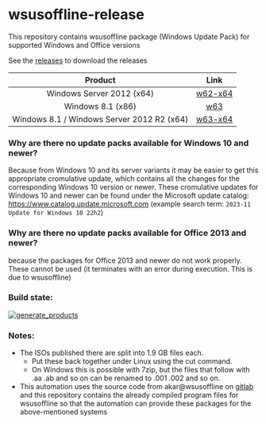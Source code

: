# wsusoffline-release
This repository contains wsusoffline package (Windows Update Pack) for supported Windows and Office versions

See the [releases](https://github.com/LizenzFass78851/wsusoffline-release/releases) to download the releases

| Product | Link |
|:------------------:|:--------------:|
| Windows Server 2012 (x64) | [w62-x64](https://github.com/LizenzFass78851/wsusoffline-release/releases/tag/w62-x64) |
| Windows 8.1 (x86) | [w63](https://github.com/LizenzFass78851/wsusoffline-release/releases/tag/w63) |
| Windows 8.1 / Windows Server 2012 R2 (x64) | [w63-x64](https://github.com/LizenzFass78851/wsusoffline-release/releases/tag/w63-x64) |

### Why are there no update packs available for Windows 10 and newer?
Because from Windows 10 and its server variants it may be easier to get this appropriate cromulative update, which contains all the changes for the corresponding Windows 10 version or newer.
These cromulative updates for Windows 10 and newer can be found under the Microsoft update catalog:
https://www.catalog.update.microsoft.com (example search term: `2023-11 Update for Windows 10 22h2`)

### Why are there no update packs available for Office 2013 and newer?
because the packages for Office 2013 and newer do not work properly. These cannot be used (it terminates with an error during execution. This is due to wsusoffline)

### Build state: 
[![generate_products](https://github.com/LizenzFass78851/wsusoffline-release/actions/workflows/generate_products.yml/badge.svg?branch=main)](https://github.com/LizenzFass78851/wsusoffline-release/actions/workflows/generate_products.yml)

### Notes:
- The ISOs published there are split into 1.9 GB files each.
  - Put these back together under Linux using the cut command.
  - On Windows this is possible with 7zip, but the files that follow with .aa .ab and so on can be renamed to .001 .002 and so on.
- This automation uses the source code from akar@wsusoffline on [gitlab](https://gitlab.com/wsusoffline/wsusoffline) and this repository contains the already compiled program files for wsusoffline so that the automation can provide these packages for the above-mentioned systems
